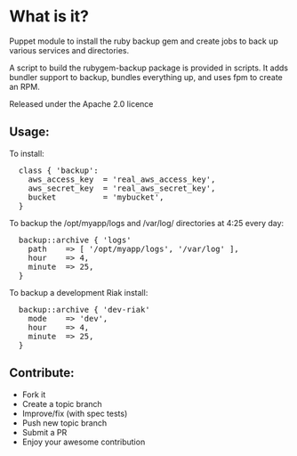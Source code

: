 What is it?
===========

Puppet module to install the ruby backup gem and create jobs to back up various
services and directories.

A script to build the rubygem-backup package is provided in scripts.  It adds
bundler support to backup, bundles everything up, and uses fpm to create an
RPM.

Released under the Apache 2.0 licence

Usage:
------

To install:
<pre>
  class { 'backup':
    aws_access_key  = 'real_aws_access_key',
    aws_secret_key  = 'real_aws_secret_key',
    bucket          = 'mybucket',
  }
</pre>

To backup the /opt/myapp/logs and /var/log/ directories at 4:25 every day:
<pre>
  backup::archive { 'logs'
    path    => [ '/opt/myapp/logs', '/var/log' ],
    hour    => 4,
    minute  => 25,
  }
</pre>

To backup a development Riak install:
<pre>
  backup::archive { 'dev-riak'
    mode    => 'dev',
    hour    => 4,
    minute  => 25,
  }
</pre>

Contribute:
-----------
* Fork it
* Create a topic branch
* Improve/fix (with spec tests)
* Push new topic branch
* Submit a PR
* Enjoy your awesome contribution

